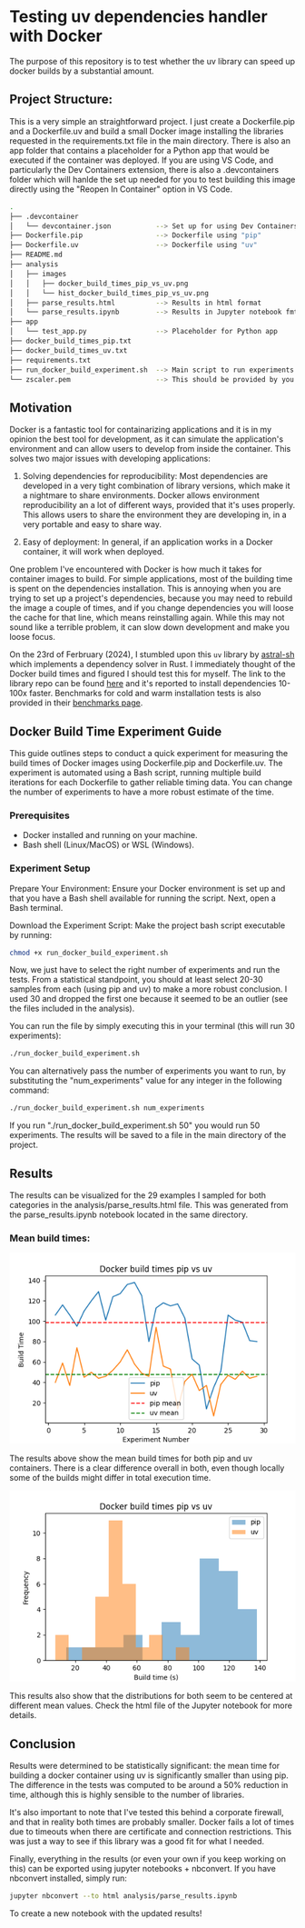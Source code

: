 # Testing uv dependencies handler with Docker

The purpose of this repository is to test whether the uv library can speed up docker builds by a substantial amount.

## Project Structure:

This is a very simple an straightforward project. I just create a Dockerfile.pip and a Dockerfile.uv and build a small Docker image installing the libraries requested in the requirements.txt file in the main directory. There is also an app folder that contains a placeholder for a Python app that would be executed if the container was deployed. If you are using VS Code, and particularly the Dev Containers extension, there is also a .devcontainers folder which will hanlde the set up needed for you to test building this image directly using the "Reopen In Container" option in VS Code.

```bash
.
├── .devcontainer
│   └── devcontainer.json           --> Set up for using Dev Containers
├── Dockerfile.pip                  --> Dockerfile using "pip"
├── Dockerfile.uv                   --> Dockerfile using "uv"
├── README.md
├── analysis
│   ├── images
│   │   ├── docker_build_times_pip_vs_uv.png
│   │   └── hist_docker_build_times_pip_vs_uv.png
│   ├── parse_results.html          --> Results in html format
│   └── parse_results.ipynb         --> Results in Jupyter notebook fmt
├── app
│   └── test_app.py                 --> Placeholder for Python app
├── docker_build_times_pip.txt
├── docker_build_times_uv.txt
├── requirements.txt
├── run_docker_build_experiment.sh  --> Main script to run experiments
└── zscaler.pem                     --> This should be provided by you

```

## Motivation

Docker is a fantastic tool for containarizing applications and it is in my opinion the best tool for development, as it can simulate the application's environment and can allow users to develop from inside the container. This solves two major issues with developing applications:

1) Solving dependencies for reproducibility: Most dependencies are developed in a very tight combination of library versions, which make it a nightmare to share environments. Docker allows environment reproducibility an a lot of different ways, provided that it's uses properly. This allows users to share the environment they are developing in, in a very portable and easy to share way.

2) Easy of deployment: In general, if an application works in a Docker container, it will work when deployed.

One problem I've encountered with Docker is how much it takes for container images to build. For simple applications, most of the building time is spent on the dependencies installation. This is annoying when you are trying to set up a project's dependencies, because you may need to rebuild the image a couple of times, and if you change dependencies you will loose the cache for that line, which means reinstalling again. While this may not sound like a terrible problem, it can slow down development and make you loose focus.

On the 23rd of Ferbruary (2024), I stumbled upon this `uv` library by [astral-sh](https://astral.sh/) which implements a dependency solver in Rust. I immediately thought of the Docker build times and figured I should test this for myself. The link to the library repo can be found [here](https://github.com/astral-sh/uv) and it's reported to install dependencies 10-100x faster. Benchmarks for cold and warm installation tests is also provided in their [benchmarks page](https://github.com/astral-sh/uv/blob/main/BENCHMARKS.md).


## Docker Build Time Experiment Guide

This guide outlines steps to conduct a quick experiment for measuring the build times of Docker images using Dockerfile.pip and Dockerfile.uv. The experiment is automated using a Bash script, running multiple build iterations for each Dockerfile to gather reliable timing data. You can change the number of experiments to have a more robust estimate of the time.

### Prerequisites
- Docker installed and running on your machine.
- Bash shell (Linux/MacOS) or WSL (Windows).

### Experiment Setup
Prepare Your Environment: Ensure your Docker environment is set up and that you have a Bash shell available for running the script. Next, open a Bash terminal.

Download the Experiment Script: Make the project bash script executable by running:

```bash
chmod +x run_docker_build_experiment.sh
```

Now, we just have to select the right number of experiments and run the tests. From a statistical standpoint, you should at least select 20-30 samples from each (using pip and uv) to make a more robust conclusion. I used 30 and dropped the first one because it seemed to be an outlier (see the files included in the analysis).

You can run the file by simply executing this in your terminal (this will run 30 experiments):

```bash
./run_docker_build_experiment.sh
```

You can alternatively pass the number of experiments you want to run, by substituting the "num_experiments" value for any integer in the following command:

```bash
./run_docker_build_experiment.sh num_experiments
```

If you run "./run_docker_build_experiment.sh 50" you would run 50 experiments. The results will be saved to a file in the main directory of the project.

## Results

The results can be visualized for the 29 examples I sampled for both categories in the analysis/parse_results.html file. This was generated from the parse_results.ipynb notebook located in the same directory.

### Mean build times:

![Mean build times](analysis/images/docker_build_times_pip_vs_uv.png)

The results above show the mean build times for both pip and uv containers. There is a clear difference overall in both, even though locally some of the builds might differ in total execution time.

![Build time distribution](analysis/images/hist_docker_build_times_pip_vs_uv.png)

This results also show that the distributions for both seem to be centered at different mean values. Check the html file of the Jupyter notebook for more details.

## Conclusion

Results were determined to be statistically significant: the mean time for building a docker container using uv is significantly smaller than using pip. The difference in the tests was computed to be around a 50% reduction in time, although this is highly sensible to the number of libraries.

It's also important to note that I've tested this behind a corporate firewall, and that in reality both times are probably smaller. Docker fails a lot of times due to timeouts when there are certificate and connection restrictions. This was just a way to see if this library was a good fit for what I needed.

Finally, everything in the results (or even your own if you keep working on this) can be exported using jupyter notebooks + nbconvert. If you have nbconvert installed, simply run:

```bash
jupyter nbconvert --to html analysis/parse_results.ipynb
```

To create a new notebook with the updated results!